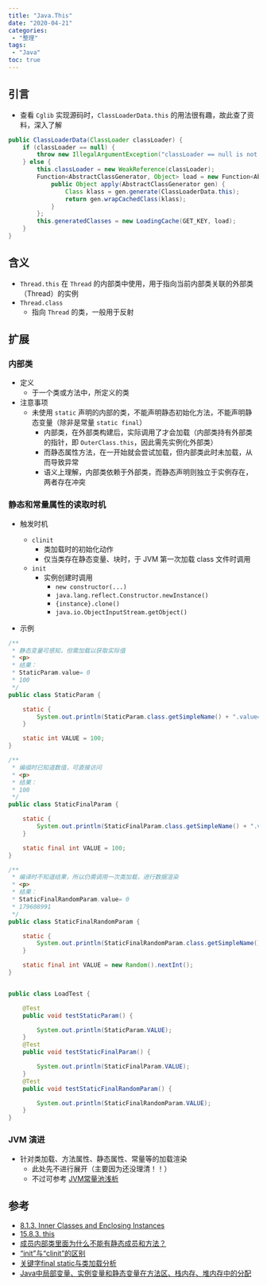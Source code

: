 ```yaml
---
title: "Java.This"
date: "2020-04-21"
categories:
 - "整理"
tags:
 - "Java"
toc: true
---
```



## 引言
- 查看 `Cglib` 实现源码时，`ClassLoaderData.this` 的用法很有趣，故此查了资料，深入了解
```java
public ClassLoaderData(ClassLoader classLoader) {
    if (classLoader == null) {
        throw new IllegalArgumentException("classLoader == null is not yet supported");
    } else {
        this.classLoader = new WeakReference(classLoader);
        Function<AbstractClassGenerator, Object> load = new Function<AbstractClassGenerator, Object>() {
            public Object apply(AbstractClassGenerator gen) {
                Class klass = gen.generate(ClassLoaderData.this);
                return gen.wrapCachedClass(klass);
            }
        };
        this.generatedClasses = new LoadingCache(GET_KEY, load);
    }
}
```


## 含义
- `Thread.this`
    在 `Thread` 的内部类中使用，用于指向当前内部类关联的外部类（Thread）的实例
- `Thread.class`
    - 指向 `Thread` 的类，一般用于反射


## 扩展
### 内部类
- 定义
    - 于一个类或方法中，所定义的类
- 注意事项
    - 未使用 `static` 声明的内部的类，不能声明静态初始化方法，不能声明静态变量（除非是常量 `static final`）
        - 内部类，在外部类构建后，实际调用了才会加载（内部类持有外部类的指针，即 `OuterClass.this`，因此需先实例化外部类）
        - 而静态属性方法，在一开始就会尝试加载，但内部类此时未加载，从而导致异常
        - 语义上理解，内部类依赖于外部类，而静态声明则独立于实例存在，两者存在冲突


### 静态和常量属性的读取时机
- 触发时机
    - `clinit`
        - 类加载时的初始化动作
        - 仅当类存在静态变量、块时，于 JVM 第一次加载 class 文件时调用
    - `init`
        - 实例创建时调用
            - `new constructor(...)` 
            - `java.lang.reflect.Constructor.newInstance()`
            - `{instance}.clone()`
            - `java.io.ObjectInputStream.getObject()`

- 示例

```java
/**
 * 静态变量可感知，但需加载以获取实际值
 * <p>
 * 结果：
 * StaticParam.value= 0
 * 100
 */
public class StaticParam {

    static {
        System.out.println(StaticParam.class.getSimpleName() + ".value= " + StaticParam.VALUE);
    }

    static int VALUE = 100;
}

/**
 * 编缀时已知道数值，可直接访问
 * <p>
 * 结果：
 * 100
 */
public class StaticFinalParam {

    static {
        System.out.println(StaticFinalParam.class.getSimpleName() + ".value= " + StaticFinalParam.VALUE);
    }

    static final int VALUE = 100;
}

/**
 * 编译时不知道结果，所以仍需调用一次类加载，进行数据渲染
 * <p>
 * 结果：
 * StaticFinalRandomParam.value= 0
 * 179608991
 */
public class StaticFinalRandomParam {

    static {
        System.out.println(StaticFinalRandomParam.class.getSimpleName() + ".value= " + StaticFinalRandomParam.VALUE);
    }

    static final int VALUE = new Random().nextInt();
}


public class LoadTest {

    @Test
    public void testStaticParam() {

        System.out.println(StaticParam.VALUE);
    }
    @Test
    public void testStaticFinalParam() {

        System.out.println(StaticFinalParam.VALUE);
    }
    @Test
    public void testStaticFinalRandomParam() {

        System.out.println(StaticFinalRandomParam.VALUE);
    }
}
```

### JVM 演进
- 针对类加载、方法属性、静态属性、常量等的加载渲染
    - 此处先不进行展开（主要因为还没理清！！）
    - 不过可参考 [JVM常量池浅析](https://www.jianshu.com/p/cf78e68e3a99)

## 参考
- [8.1.3. Inner Classes and Enclosing Instances](https://docs.oracle.com/javase/specs/jls/se8/html/jls-8.html#jls-8.1.3)
- [15.8.3. this](https://docs.oracle.com/javase/specs/jls/se8/html/jls-15.html#jls-15.8.3)
- [成员内部类里面为什么不能有静态成员和方法？](https://www.cnblogs.com/xh_Blog/p/6496511.html)
- [“init”与“clinit”的区别](https://bestqiang.github.io/2019/05/06/init-%E4%B8%8E-clinit-%E7%9A%84%E5%8C%BA%E5%88%AB/)
- [关键字final static与类加载分析](https://my.oschina.net/xianggao/blog/93232)
- [Java中局部变量、实例变量和静态变量在方法区、栈内存、堆内存中的分配](https://blog.csdn.net/leunging/article/details/80599282)